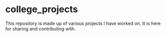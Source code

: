 # college_projects
This repository is made up of various projects I have worked on. It is here for sharing and contributing with.
